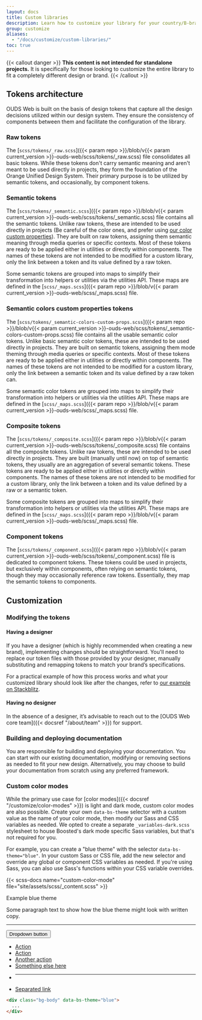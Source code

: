 ```yaml
---
layout: docs
title: Custom libraries
description: Learn how to customize your library for your country/B-brand following the guide.
group: customize
aliases:
  - "/docs/customize/custom-libraries/"
toc: true
---
```


{{< callout danger >}}
**This content is not intended for standalone projects.** It is specifically for those looking to customize the entire library to fit a completely different design or brand.
{{< /callout >}}

## Tokens architecture

OUDS Web is built on the basis of design tokens that capture all the design decisions utilized within our design system. They ensure the consistency of components between them and facilitate the configuration of the library.

### Raw tokens

The [`scss/tokens/_raw.scss`]({{< param repo >}}/blob/v{{< param current_version >}}-ouds-web/scss/tokens/_raw.scss) file consolidates all basic tokens. While these tokens don't carry semantic meaning and aren't meant to be used directly in projects, they form the foundation of the Orange Unified Design System. Their primary purpose is to be utilized by semantic tokens, and occasionally, by component tokens.

### Semantic tokens

The [`scss/tokens/_semantic.scss`]({{< param repo >}}/blob/v{{< param current_version >}}-ouds-web/scss/tokens/_semantic.scss) file contains all the semantic tokens. Unlike raw tokens, these are intended to be used directly in projects (Be careful of the color ones, and prefer using [our color custom properties](#semantic-colors-custom-properties-tokens)). They are built on raw tokens, assigning them semantic meaning through media queries or specific contexts. Most of these tokens are ready to be applied either in utilities or directly within components. The names of these tokens are not intended to be modified for a custom library, only the link between a token and its value defined by a raw token.

Some semantic tokens are grouped into maps to simplify their transformation into helpers or utilities via the utilities API. These maps are defined in the [`scss/_maps.scss`]({{< param repo >}}/blob/v{{< param current_version >}}-ouds-web/scss/_maps.scss) file.

### Semantic colors custom properties tokens

The [`scss/tokens/_semantic-colors-custom-props.scss`]({{< param repo >}}/blob/v{{< param current_version >}}-ouds-web/scss/tokens/_semantic-colors-custom-props.scss) file contains all the usable semantic color tokens. Unlike basic semantic color tokens, these are intended to be used directly in projects. They are built on semantic tokens, assigning them mode theming through media queries or specific contexts. Most of these tokens are ready to be applied either in utilities or directly within components. The names of these tokens are not intended to be modified for a custom library, only the link between a semantic token and its value defined by a raw token can.

Some semantic color tokens are grouped into maps to simplify their transformation into helpers or utilities via the utilities API. These maps are defined in the [`scss/_maps.scss`]({{< param repo >}}/blob/v{{< param current_version >}}-ouds-web/scss/_maps.scss) file.

### Composite tokens

The [`scss/tokens/_composite.scss`]({{< param repo >}}/blob/v{{< param current_version >}}-ouds-web/scss/tokens/_composite.scss) file contains all the composite tokens. Unlike raw tokens, these are intended to be used directly in projects. They are built (manually until now) on top of semantic tokens, they usually are an aggregation of several semantic tokens. These tokens are ready to be applied either in utilities or directly within components. The names of these tokens are not intended to be modified for a custom library, only the link between a token and its value defined by a raw or a semantic token.

Some composite tokens are grouped into maps to simplify their transformation into helpers or utilities via the utilities API. These maps are defined in the [`scss/_maps.scss`]({{< param repo >}}/blob/v{{< param current_version >}}-ouds-web/scss/_maps.scss) file.

### Component tokens

The [`scss/tokens/_component.scss`]({{< param repo >}}/blob/v{{< param current_version >}}-ouds-web/scss/tokens/_component.scss) file is dedicated to component tokens. These tokens could be used in projects, but exclusively within components, often relying on semantic tokens, though they may occasionally reference raw tokens. Essentially, they map the semantic tokens to components.

## Customization

### Modifying the tokens

#### Having a designer

If you have a designer (which is highly recommended when creating a new brand), implementing changes should be straightforward. You'll need to replace our token files with those provided by your designer, manually substituting and remapping tokens to match your brand’s specifications.

For a practical example of how this process works and what your customized library should look like after the changes, refer to [our example on Stackblitz](https://stackblitz.com/edit/github-j5teen).

#### Having no designer

In the absence of a designer, it’s advisable to reach out to the [OUDS Web core team]({{< docsref "/about/team" >}}) for support.

### Building and deploying documentation

You are responsible for building and deploying your documentation. You can start with our existing documentation, modifying or removing sections as needed to fit your new design. Alternatively, you may choose to build your documentation from scratch using any preferred framework.

### Custom color modes

<!-- TODO LM: Do we Ouds ify this paragraph or remove it ? -->

While the primary use case for [color modes]({{< docsref "/customize/color-modes" >}}) is light and dark mode, custom color modes are also possible. Create your own `data-bs-theme` selector with a custom value as the name of your color mode, then modify our Sass and CSS variables as needed. We opted to create a separate `_variables-dark.scss` stylesheet to house Boosted's dark mode specific Sass variables, but that's not required for you.

For example, you can create a "blue theme" with the selector `data-bs-theme="blue"`. In your custom Sass or CSS file, add the new selector and override any global or component CSS variables as needed. If you're using Sass, you can also use Sass's functions within your CSS variable overrides.

{{< scss-docs name="custom-color-mode" file="site/assets/scss/_content.scss" >}}

<div class="bd-example bg-body" data-bs-theme="blue">
  <div class="h4">Example blue theme</div>
  <p>Some paragraph text to show how the blue theme might look with written copy.</p>

  <hr class="my-4">

  <div class="dropdown">
    <button class="btn btn-dropdown dropdown-toggle" type="button" id="dropdownMenuButtonCustom" data-bs-toggle="dropdown" aria-expanded="false">
      Dropdown button
    </button>
    <ul class="dropdown-menu" aria-labelledby="dropdownMenuButtonCustom">
      <li><a class="dropdown-item active" href="#">Action</a></li>
      <li><a class="dropdown-item" href="#">Action</a></li>
      <li><a class="dropdown-item" href="#">Another action</a></li>
      <li><a class="dropdown-item" href="#">Something else here</a></li>
      <li><hr class="dropdown-divider"></li>
      <li><a class="dropdown-item" href="#">Separated link</a></li>
    </ul>
  </div>
</div>

```html
<div class="bg-body" data-bs-theme="blue">
  ...
</div>
```
